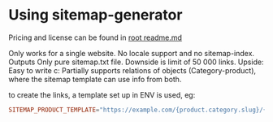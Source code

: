 # Using sitemap-generator

Pricing and license can be found in [root readme.md](https://github.com/djkato/saleor-apps-rs/tree/master/README.md)

Only works for a single website. No locale support and no sitemap-index. Outputs Only pure sitemap.txt file. Downside is limit of 50 000 links. Upside: Easy to write c:
Partially supports relations of objects (Category-product), where the sitemap template can use info from both.

to create the links, a template set up in ENV is used, eg:

```toml
SITEMAP_PRODUCT_TEMPLATE="https://example.com/{product.category.slug}/{product.slug}"
```

